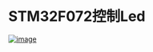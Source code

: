 <h1>STM32F072控制Led</h1>

[![image](https://github.com/user-attachments/assets/d4e9c3ac-63cc-4caf-9d34-769f02f12c33)](https://youtu.be/x--kwJMlrCY)

